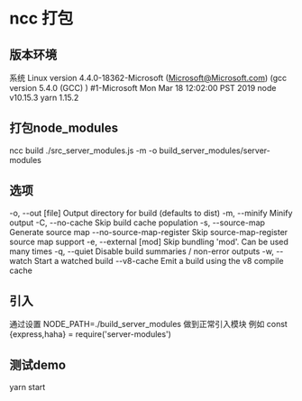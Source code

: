 # ncc 打包

## 版本环境

  系统 Linux version 4.4.0-18362-Microsoft (Microsoft@Microsoft.com) (gcc version 5.4.0 (GCC) ) #1-Microsoft Mon Mar 18 12:02:00 PST 2019
  node v10.15.3
  yarn 1.15.2

## 打包node_modules

  ncc build ./src_server_modules.js -m -o build_server_modules/server-modules

## 选项

  -o, --out [file]         Output directory for build (defaults to dist)
  -m, --minify             Minify output
  -C, --no-cache           Skip build cache population
  -s, --source-map         Generate source map
  --no-source-map-register Skip source-map-register source map support
  -e, --external [mod]     Skip bundling 'mod'. Can be used many times
  -q, --quiet              Disable build summaries / non-error outputs
  -w, --watch              Start a watched build
  --v8-cache               Emit a build using the v8 compile cache

## 引入

  通过设置 NODE_PATH=./build_server_modules 做到正常引入模块
  例如 const {express,haha} = require('server-modules')

## 测试demo

  yarn start